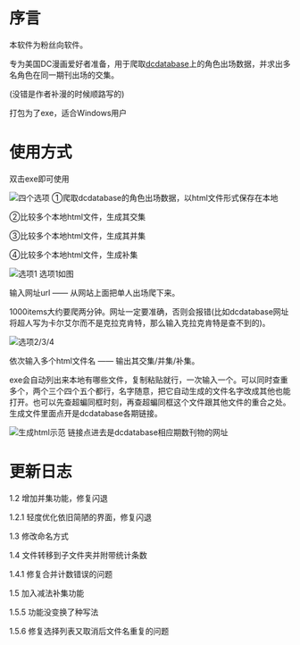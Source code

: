 # 序言
本软件为粉丝向软件。

专为美国DC漫画爱好者准备，用于爬取[dcdatabase](https://dc.fandom.com/wiki/DC_Comics_Database)上的角色出场数据，并求出多名角色在同一期刊出场的交集。

(没错是作者补漫的时候顺路写的)

打包为了exe，适合Windows用户

# 使用方式
双击exe即可使用

![四个选项](https://tvax1.sinaimg.cn/large/008vOhrAly1hdg9vk9kqcj30hc058dgn.jpg)
①爬取dcdatabase的角色出场数据，以html文件形式保存在本地

②比较多个本地html文件，生成其交集

③比较多个本地html文件，生成其并集

④比较多个本地html文件，生成补集

![选项1](https://tvax1.sinaimg.cn/large/008vOhrAly1hdgad6pusrj30lv06gdh7.jpg)
选项1如图

输入网址url —— 从网站上面把单人出场爬下来。

1000items大约要爬两分钟。网址一定要准确，否则会报错(比如dcdatabase网址将超人写为卡尔艾尔而不是克拉克肯特，那么输入克拉克肯特是查不到的)。

![选项2/3/4](https://tvax1.sinaimg.cn/large/008vOhrAly1hdgakkw0cej30ve0e6whe.jpg)

依次输入多个html文件名 —— 输出其交集/并集/补集。

exe会自动列出来本地有哪些文件，复制粘贴就行，一次输入一个。可以同时查重多个，两个三个四个五个都行，名字随意，把它自动生成的文件名字改成其他也能打开。也可以先查超蝙同框时刻，再查超蝙同框这个文件跟其他文件的重合之处。生成文件里面点开是dcdatabase各期链接。

![生成html示范](https://tvax1.sinaimg.cn/large/008vOhrAly1hdgalbi6itj30yw0k6gzr.jpg)
链接点进去是dcdatabase相应期数刊物的网址


# 更新日志
1.2 增加并集功能，修复闪退

1.2.1 轻度优化依旧简陋的界面，修复闪退

1.3 修改命名方式

1.4 文件转移到子文件夹并附带统计条数

1.4.1 修复合并计数错误的问题

1.5 加入减法补集功能

1.5.5 功能没变换了种写法

1.5.6 修复选择列表又取消后文件名重复的问题

